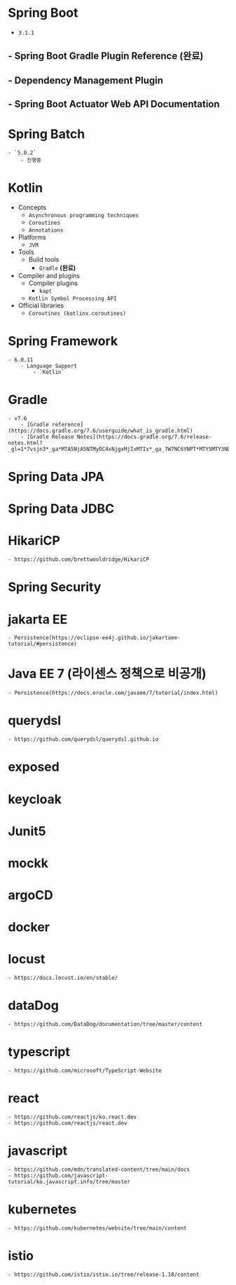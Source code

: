 # Spring Boot
- `3.1.1`
## - Spring Boot Gradle Plugin Reference **(완료)**
## - Dependency Management Plugin
## - Spring Boot Actuator Web API Documentation
# Spring Batch
    - `5.0.2`
        - 진행중
# Kotlin
- Concepts
    - `Asynchronous programming techniques`
    - `Coroutines`
    - `Annotations`
- Platforms
    - `JVM`
- Tools
    - Build tools
        - `Gradle` **(완료)**
- Compiler and plugins 
    - Compiler plugins
        - `kapt`
    - `Kotlin Symbol Processing API`
- Official libraries
    - `Coroutines (kotlinx.coroutines)`
# Spring Framework
    - 6.0.11
        - Language Support
            - `Kotlin`
# Gradle
    - v7.6
        - [Gradle reference](https://docs.gradle.org/7.6/userguide/what_is_gradle.html)
        - [Gradle Release Notes](https://docs.gradle.org/7.6/release-notes.html?_gl=1*7vsjn3*_ga*MTA5NjA5NTMyOC4xNjgxMjIxMTIx*_ga_7W7NC6YNPT*MTY5MTY3NDg5NS4zNC4xLjE2OTE2NzQ5MDEuNTQuMC4w)
# Spring Data JPA
# Spring Data JDBC
# HikariCP
    - https://github.com/brettwooldridge/HikariCP
# Spring Security
# jakarta EE
    - Persistence(https://eclipse-ee4j.github.io/jakartaee-tutorial/#persistence)
# Java EE 7 (라이센스 정책으로 비공개)
    - Persistence(https://docs.oracle.com/javaee/7/tutorial/index.html)
# querydsl
    - https://github.com/querydsl/querydsl.github.io
# exposed
# keycloak
# Junit5
# mockk
# argoCD
# docker
# locust
    - https://docs.locust.io/en/stable/
# dataDog
    - https://github.com/DataDog/documentation/tree/master/content
# typescript
    - https://github.com/microsoft/TypeScript-Website
# react
    - https://github.com/reactjs/ko.react.dev
    - https://github.com/reactjs/react.dev
# javascript
    - https://github.com/mdn/translated-content/tree/main/docs
    - https://github.com/javascript-tutorial/ko.javascript.info/tree/master
# kubernetes
    - https://github.com/kubernetes/website/tree/main/content 
# istio
    - https://github.com/istio/istio.io/tree/release-1.18/content
